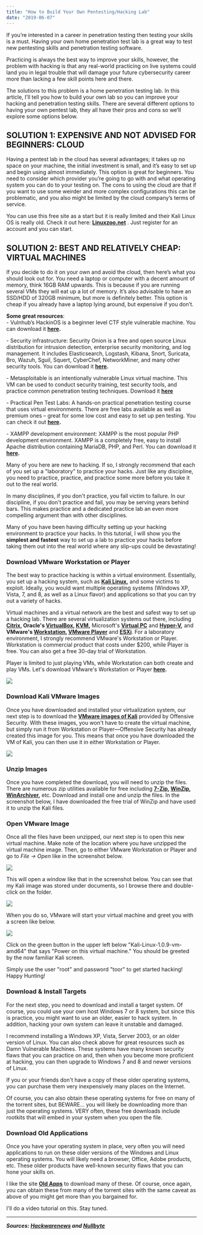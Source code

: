 ```yaml
---
title: "How to Build Your Own Pentesting/Hacking Lab"
date: "2019-06-07"
---
```


If you’re interested in a career in penetration testing then testing your skills is a must. Having your own home penetration test lab is a great way to test new pentesting skills and penetration testing software.

Practicing is always the best way to improve your skills, however, the problem with hacking is that any real-world practicing on live systems could land you in legal trouble that will damage your future cybersecurity career more than lacking a few skill points here and there.

The solutions to this problem is a home penetration testing lab. In this article, I’ll tell you how to build your own lab so you can improve your hacking and penetration testing skills. There are several different options to having your own pentest lab, they all have their pros and cons so we’ll explore some options below.

## SOLUTION 1: EXPENSIVE AND NOT ADVISED FOR BEGINNERS: CLOUD

Having a pentest lab in the cloud has several advantages; it takes up no space on your machine, the initial investment is small, and it’s easy to set up and begin using almost immediately. This option is great for beginners. You need to consider which provider you’re going to go with and what operating system you can do to your testing on. The cons to using the cloud are that if you want to use some weirder and more complex configurations this can be problematic, and you also might be limited by the cloud company’s terms of service.

You can use this free site as a start but it is really limited and their Kali Linux OS is really old. Check it out here: [**Linuxzoo.net**](https://linuxzoo.net/) . Just register for an account and you can start.

## SOLUTION 2: BEST AND RELATIVELY CHEAP: VIRTUAL MACHINES

If you decide to do it on your own and avoid the cloud, then here’s what you should look out for. You need a laptop or computer with a decent amount of memory, think 16GB RAM upwards. This is because if you are running several VMs they will eat up a lot of memory. It’s also advisable to have an SSD/HDD of 320GB minimum, but more is definitely better. This option is cheap if you already have a laptop lying around, but expensive if you don’t.

**Some great resources**:  
\- Vulnhub’s HackinOS is a beginner level CTF style vulnerable machine. You can download it **[here](https://www.vulnhub.com/).**  
  
\- Security infrastructure: Security Onion is a free and open source Linux distribution for intrusion detection, enterprise security monitoring, and log management. It includes Elasticsearch, Logstash, Kibana, Snort, Suricata, Bro, Wazuh, Sguil, Squert, CyberChef, NetworkMiner, and many other security tools. You can download it **[here](https://securityonion.net/).**  
  
\- Metasploitable is an intentionally vulnerable Linux virtual machine. This VM can be used to conduct security training, test security tools, and practice common penetration testing techniques. Download it [**here**](https://sourceforge.net/projects/metasploitable/files/Metasploitable2/)  
  
\- Practical Pen Test Labs: A hands-on practical penetration testing course that uses virtual environments. There are free labs available as well as premium ones – great for some low cost and easy to set up pen testing. You can check it out **[here](https://practicalpentestlabs.com/).**  
  
\- XAMPP development environment: XAMPP is the most popular PHP development environment. XAMPP is a completely free, easy to install Apache distribution containing MariaDB, PHP, and Perl. You can download it **[here](https://www.apachefriends.org/index.html).**

Many of you here are new to hacking. If so, I strongly recommend that each of you set up a "laboratory" to practice your hacks. Just like any discipline, you need to practice, practice, and practice some more before you take it out to the real world.

In many disciplines, if you don't practice, you fall victim to failure. In our discipline, if you don't practice and fail, you may be serving years behind bars. This makes practice and a dedicated practice lab an even more compelling argument than with other disciplines.

Many of you have been having difficulty setting up your hacking environment to practice your hacks. In this tutorial, I will show you the **simplest and fastest** way to set up a lab to practice your hacks before taking them out into the real world where any slip-ups could be devastating!

### Download VMware Workstation or Player

The best way to practice hacking is within a virtual environment. Essentially, you set up a hacking system, such as **[Kali Linux](https://www.kali.org/downloads/),** and some victims to exploit. Ideally, you would want multiple operating systems (Windows XP, Vista, 7, and 8, as well as a Linux flavor) and applications so that you can try out a variety of hacks.

Virtual machines and a virtual network are the best and safest way to set up a hacking lab. There are several virtualization systems out there, including **[Citrix](http://www.citrix.com/), Oracle's [VirtualBox](https://www.virtualbox.org/), [KVM](http://www.linux-kvm.org/page/Main_Page),** Microsoft's **[Virtual PC](http://www.microsoft.com/en-us/download/details.aspx?id=3702)** and **[Hyper-V](http://microsoft.com/hyper-v),** and **VMware's [Workstation](http://www.vmware.com/products/workstation), [VMware Player](https://my.vmware.com/web/vmware/free#desktop_end_user_computing/vmware_player/6_0)** and [**ESXi**](http://www.vmware.com/products/esxi-and-esx/overview). For a laboratory environment, I strongly recommend VMware's Workstation or Player. Workstation is commercial product that costs under $200, while Player is free. You can also get a free 30-day trial of Workstation.

Player is limited to just playing VMs, while Workstation can both create and play VMs. Let's download VMware's Workstation or Player **[here](https://my.vmware.com/web/vmware/downloads).**

![](images/annotation-2019-06-07-121332.png)

### Download Kali VMware Images

Once you have downloaded and installed your virtualization system, our next step is to download the [**VMware images of Kali**](http://www.offensive-security.com/kali-linux-vmware-arm-image-download/) provided by Offensive Security. With these images, you won't have to create the virtual machine, but simply run it from Workstation or Player—Offensive Security has already created this image for you. This means that once you have downloaded the VM of Kali, you can then use it in either Workstation or Player.

![](images/annotation-2019-06-07-121600.png)

### Unzip Images

Once you have completed the download, you will need to unzip the files. There are numerous zip utilities available for free including **[7-Zip](http://www.7-zip.org/), [WinZip](http://www.winzip.com/mac/en/index.htm), [WinArchiver](http://www.winarchiver.com/),** etc. Download and install one and unzip the files. In the screenshot below, I have downloaded the free trial of WinZip and have used it to unzip the Kali files.

### Open VMware Image

Once all the files have been unzipped, our next step is to open this new virtual machine. Make note of the location where you have unzipped the virtual machine image. Then, go to either VMware Workstation or Player and go to _File -> Open_ like in the screenshot below.

![](images/annotation-2019-06-07-122034.png)

This will open a window like that in the screenshot below. You can see that my Kali image was stored under documents, so I browse there and double-click on the folder.

![](images/annotation-2019-06-07-122323.png)

When you do so, VMware will start your virtual machine and greet you with a screen like below.

![](images/annotation-2019-06-07-122552.png)

Click on the green button in the upper left below "Kali-Linux-1.0.9-vm-amd64" that says "Power on this virtual machine." You should be greeted by the now familiar Kali screen.

Simply use the user "root" and password "toor" to get started hacking! Happy Hunting!

### Download & Install Targets

For the next step, you need to download and install a target system. Of course, you could use your own host Windows 7 or 8 system, but since this is practice, you might want to use an older, easier to hack system. In addition, hacking your own system can leave it unstable and damaged.

I recommend installing a Windows XP, Vista, Server 2003, or an older version of Linux. You can also check above for great resources such as Damn Vulnerable Machines. These systems have many known security flaws that you can practice on and, then when you become more proficient at hacking, you can then upgrade to Windows 7 and 8 and newer versions of Linux.

If you or your friends don't have a copy of these older operating systems, you can purchase them very inexpensively many places on the Internet.

Of course, you can also obtain these operating systems for free on many of the torrent sites, but BEWARE... you will likely be downloading more than just the operating systems. VERY often, these free downloads include rootkits that will embed in your system when you open the file.

### Download Old Applications

Once you have your operating system in place, very often you will need applications to run on these older versions of the Windows and Linux operating systems. You will likely need a browser, Office, Adobe products, etc. These older products have well-known security flaws that you can hone your skills on.

I like the site **[Old Apps](http://www.oldapps.com/)** to download many of these. Of course, once again, you can obtain these from many of the torrent sites with the same caveat as above of you might get more than you bargained for.

I'll do a video tutorial on this. Stay tuned.

* * *

**_Sources: [Hackwarenews](https://hackwarenews.com/) and [Nullbyte](https://null-byte.wonderhowto.com/)_**
